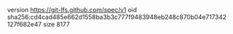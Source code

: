 version https://git-lfs.github.com/spec/v1
oid sha256:cd4cad485e662d1558ba3b3c777f9483948eb248c870b04e717342127f682e47
size 8177
